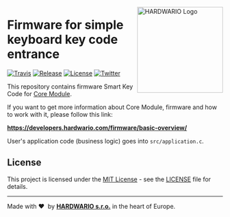 <a href="https://www.hardwario.com/"><img src="https://www.hardwario.com/ci/assets/hw-logo.svg" width="200" alt="HARDWARIO Logo" align="right"></a>

# Firmware for simple keyboard key code entrance

[![Travis](https://www.travis-ci.com/hardwario/twr-radio-key-code.svg?branch=master)](https://www.travis-ci.com/hardwario/twr-radio-key-code)
[![Release](https://img.shields.io/github/release/bigclownprojects/bcf-radio-key-code.svg)](https://github.com/bigclownprojects/bcf-radio-key-code/releases)
[![License](https://img.shields.io/github/license/bigclownprojects/bcf-radio-key-code.svg)](https://github.com/bigclownprojects/bcf-radio-key-code/blob/master/LICENSE)
[![Twitter](https://img.shields.io/twitter/follow/hardwario_en.svg?style=social&label=Follow)](https://twitter.com/hardwario_en)

This repository contains firmware Smart Key Code for [Core Module](https://shop.bigclown.com/core-module).

If you want to get more information about Core Module, firmware and how to work with it, please follow this link:

**https://developers.hardwario.com/firmware/basic-overview/**

User's application code (business logic) goes into `src/application.c`.

## License

This project is licensed under the [MIT License](https://opensource.org/licenses/MIT/) - see the [LICENSE](LICENSE) file for details.

---

Made with &#x2764;&nbsp; by [**HARDWARIO s.r.o.**](https://www.hardwario.com/) in the heart of Europe.
